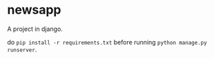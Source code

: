 # newsapp

A project in django.

do `pip install -r requirements.txt` before running `python manage.py runserver`.
